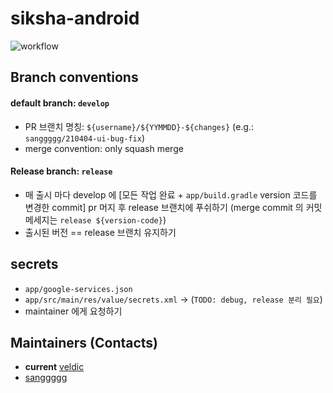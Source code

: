 # siksha-android
![workflow](https://github.com/wafflestudio/siksha-android/actions/workflows/ci.yml/badge.svg)


## Branch conventions

#### default branch: `develop`
- PR 브랜치 명칭: `${username}/${YYMMDD}-${changes}` (e.g.: `sanggggg/210404-ui-bug-fix`)
- merge convention: only squash merge

#### Release branch: `release`
- 매 출시 마다 develop 에 [모든 작업 완료 + `app/build.gradle` version 코드를 변경한 commit] pr 머지 후 release 브랜치에 푸쉬하기 (merge commit 의 커밋 메세지는 `release ${version-code}`)
- 출시된 버전 == release 브랜치 유지하기

## secrets
- `app/google-services.json` 
- `app/src/main/res/value/secrets.xml` -> (`TODO: debug, release 분리 필요`)
- maintainer 에게 요청하기

## Maintainers (Contacts)
- **current** [veldic](https://github.com/veldic)
- [sanggggg](https://github.com/sanggggg)
